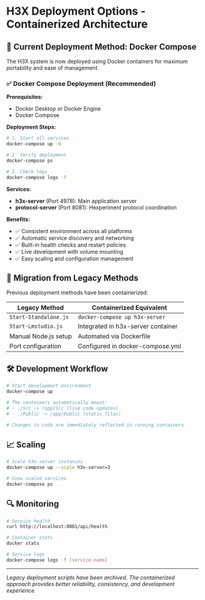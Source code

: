 # H3X Deployment Options - Containerized Architecture

## 🐳 Current Deployment Method: Docker Compose

The H3X system is now deployed using Docker containers for maximum portability and ease of
management.

### ✅ Docker Compose Deployment (Recommended)

**Prerequisites:**

- Docker Desktop or Docker Engine
- Docker Compose

**Deployment Steps:**

```bash
# 1. Start all services
docker-compose up -d

# 2. Verify deployment
docker-compose ps

# 3. Check logs
docker-compose logs -f
```

**Services:**

- **h3x-server** (Port 4978): Main application server
- **protocol-server** (Port 8081): Hexperiment protocol coordination

**Benefits:**

- ✅ Consistent environment across all platforms
- ✅ Automatic service discovery and networking
- ✅ Built-in health checks and restart policies
- ✅ Live development with volume mounting
- ✅ Easy scaling and configuration management

## 🔄 Migration from Legacy Methods

Previous deployment methods have been containerized:

| Legacy Method         | Containerized Equivalent           |
| --------------------- | ---------------------------------- |
| `Start-Standalone.js` | `docker-compose up h3x-server`     |
| `Start-Lmstudio.js`   | Integrated in h3x-server container |
| Manual Node.js setup  | Automated via Dockerfile           |
| Port configuration    | Configured in docker-compose.yml   |

## 🛠️ Development Workflow

```bash
# Start development environment
docker-compose up

# The containers automatically mount:
# - ./Src -> /app/Src (live code updates)
# - ./Public -> /app/Public (static files)

# Changes to code are immediately reflected in running containers
```

## 📈 Scaling

```bash
# Scale h3x-server instances
docker-compose up --scale h3x-server=3

# View scaled services
docker-compose ps
```

## 🔍 Monitoring

```bash
# Service health
curl http://localhost:8081/api/health

# Container stats
docker stats

# Service logs
docker-compose logs -f [service-name]
```

---

_Legacy deployment scripts have been archived. The containerized approach provides better
reliability, consistency, and development experience._
